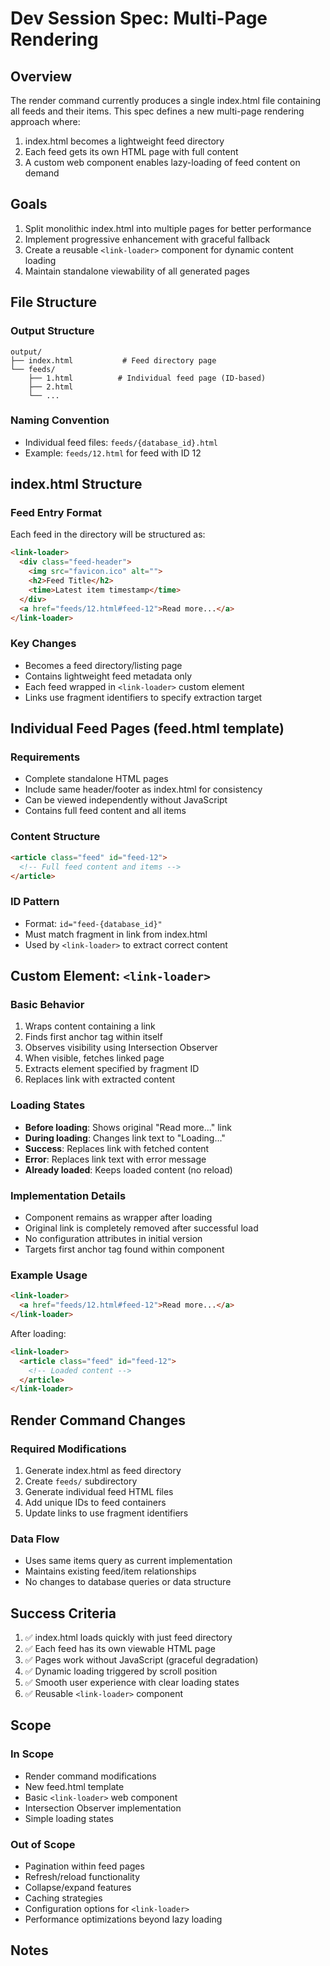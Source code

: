 # Dev Session Spec: Multi-Page Rendering

## Overview

The render command currently produces a single index.html file containing all feeds and their items. This spec defines a new multi-page rendering approach where:

1. index.html becomes a lightweight feed directory
2. Each feed gets its own HTML page with full content
3. A custom web component enables lazy-loading of feed content on demand

## Goals

1. Split monolithic index.html into multiple pages for better performance
2. Implement progressive enhancement with graceful fallback
3. Create a reusable `<link-loader>` component for dynamic content loading
4. Maintain standalone viewability of all generated pages

## File Structure

### Output Structure
```
output/
├── index.html           # Feed directory page
└── feeds/
    ├── 1.html          # Individual feed page (ID-based)
    ├── 2.html
    └── ...
```

### Naming Convention
- Individual feed files: `feeds/{database_id}.html`
- Example: `feeds/12.html` for feed with ID 12

## index.html Structure

### Feed Entry Format
Each feed in the directory will be structured as:

```html
<link-loader>
  <div class="feed-header">
    <img src="favicon.ico" alt="">
    <h2>Feed Title</h2>
    <time>Latest item timestamp</time>
  </div>
  <a href="feeds/12.html#feed-12">Read more...</a>
</link-loader>
```

### Key Changes
- Becomes a feed directory/listing page
- Contains lightweight feed metadata only
- Each feed wrapped in `<link-loader>` custom element
- Links use fragment identifiers to specify extraction target

## Individual Feed Pages (feed.html template)

### Requirements
- Complete standalone HTML pages
- Include same header/footer as index.html for consistency
- Can be viewed independently without JavaScript
- Contains full feed content and all items

### Content Structure
```html
<article class="feed" id="feed-12">
  <!-- Full feed content and items -->
</article>
```

### ID Pattern
- Format: `id="feed-{database_id}"`
- Must match fragment in link from index.html
- Used by `<link-loader>` to extract correct content

## Custom Element: `<link-loader>`

### Basic Behavior
1. Wraps content containing a link
2. Finds first anchor tag within itself
3. Observes visibility using Intersection Observer
4. When visible, fetches linked page
5. Extracts element specified by fragment ID
6. Replaces link with extracted content

### Loading States
- **Before loading**: Shows original "Read more..." link
- **During loading**: Changes link text to "Loading..."
- **Success**: Replaces link with fetched content
- **Error**: Replaces link text with error message
- **Already loaded**: Keeps loaded content (no reload)

### Implementation Details
- Component remains as wrapper after loading
- Original link is completely removed after successful load
- No configuration attributes in initial version
- Targets first anchor tag found within component

### Example Usage
```html
<link-loader>
  <a href="feeds/12.html#feed-12">Read more...</a>
</link-loader>
```

After loading:
```html
<link-loader>
  <article class="feed" id="feed-12">
    <!-- Loaded content -->
  </article>
</link-loader>
```

## Render Command Changes

### Required Modifications
1. Generate index.html as feed directory
2. Create `feeds/` subdirectory
3. Generate individual feed HTML files
4. Add unique IDs to feed containers
5. Update links to use fragment identifiers

### Data Flow
- Uses same items query as current implementation
- Maintains existing feed/item relationships
- No changes to database queries or data structure

## Success Criteria

1. ✅ index.html loads quickly with just feed directory
2. ✅ Each feed has its own viewable HTML page
3. ✅ Pages work without JavaScript (graceful degradation)
4. ✅ Dynamic loading triggered by scroll position
5. ✅ Smooth user experience with clear loading states
6. ✅ Reusable `<link-loader>` component

## Scope

### In Scope
- Render command modifications
- New feed.html template
- Basic `<link-loader>` web component
- Intersection Observer implementation
- Simple loading states

### Out of Scope
- Pagination within feed pages
- Refresh/reload functionality
- Collapse/expand features
- Caching strategies
- Configuration options for `<link-loader>`
- Performance optimizations beyond lazy loading

## Notes
<!-- Any additional context or constraints -->